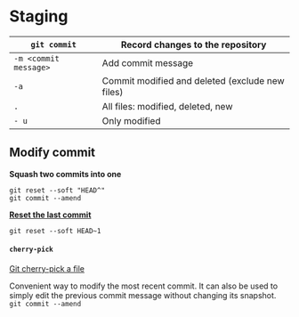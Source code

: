# Staging

| `git commit` | Record changes to the repository |
| --- | --- |
| `-m <commit message>` | Add commit message |
| `-a` | Commit modified and deleted (exclude new files) |
| `.` | All files: modified, deleted, new |
| `- u` | Only modified |

## Modify commit

**Squash two commits into one**
```git
git reset --soft "HEAD^"
git commit --amend
```

[**Reset the last commit**](https://www.git-tower.com/learn/git/faq/undo-last-commit)
```shell
git reset --soft HEAD~1
```

#### `cherry-pick`

[Git cherry-pick a file](https://stackoverflow.com/questions/5717026/how-to-git-cherry-pick-only-changes-to-certain-files)

Convenient way to modify the most recent commit. It can also be used to simply edit the previous commit message without changing its snapshot. <br>
`git commit --amend`